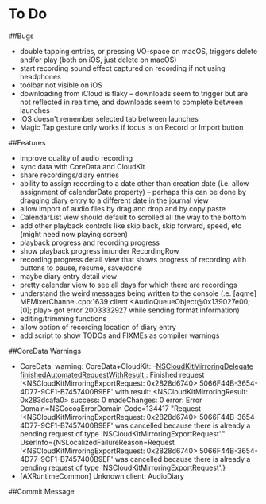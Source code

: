 #  To Do

##Bugs

* double tapping entries, or pressing VO-space on macOS, triggers delete and/or play (both on iOS, just delete on macOS)
* start recording sound effect captured on recording if not using headphones
* toolbar not visible on iOS
* downloading from iCloud is flaky – downloads seem to trigger but are not reflected in realtime, and downloads seem to complete between launches
* IOS doesn't remember selected tab between launches
* Magic Tap gesture only works if focus is on Record or Import button

##Features

* improve quality of audio recording
* sync data with CoreData and CloudKit
* share recordings/diary entries
* ability to assign recording to a date other than creation date (i.e. allow assignment of calendarDate property) – perhaps this can be done by dragging diary entry to a different date in the journal view
* allow import of audio files by drag and drop and by copy paste
* CalendarList view should default to scrolled all the way to the bottom
* add other playback controls like skip back, skip forward, speed, etc (might need now playing screen)
* playback progress and recording progress
* show playback progress in/under RecordingRow
* recording progress detail view that shows progress of recording with buttons to pause, resume, save/done
* maybe diary entry detail view
* pretty calendar view to see all days for which there are recordings
* understand the weird messages being written to the console (.e. [aqme]        MEMixerChannel.cpp:1639  client <AudioQueueObject@0x139027e00; [0]; play> got error 2003332927 while sending format information)
* editing/trimming functions
* allow option of recording location of diary entry
* add script to show TODOs and FIXMEs as compiler warnings

##CoreData Warnings

* CoreData: warning: CoreData+CloudKit: -[NSCloudKitMirroringDelegate finishedAutomatedRequestWithResult:](2972): Finished request '<NSCloudKitMirroringExportRequest: 0x2828d6740> 5066F44B-3654-4D77-9CF1-B7457400B9EF' with result: <NSCloudKitMirroringResult: 0x283dcafa0> success: 0 madeChanges: 0 error: Error Domain=NSCocoaErrorDomain Code=134417 "Request '<NSCloudKitMirroringExportRequest: 0x2828d6740> 5066F44B-3654-4D77-9CF1-B7457400B9EF' was cancelled because there is already a pending request of type 'NSCloudKitMirroringExportRequest'." UserInfo={NSLocalizedFailureReason=Request '<NSCloudKitMirroringExportRequest: 0x2828d6740> 5066F44B-3654-4D77-9CF1-B7457400B9EF' was cancelled because there is already a pending request of type 'NSCloudKitMirroringExportRequest'.}
* [AXRuntimeCommon] Unknown client: AudioDiary

##Commit Message

